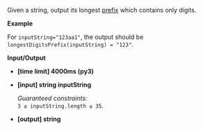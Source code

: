 <div class="markdown"><p>Given a string, output its longest <a href="keyword://string-prefix">prefix</a> which contains only digits.</p>
<p><strong>Example</strong></p>
<p>For <code>inputString="123aa1"</code>, the output should be<br>
<code>longestDigitsPrefix(inputString) = "123"</code>.</p>
<p><strong>Input/Output</strong></p>
<ul>
<li><strong>[time limit] 4000ms (py3)</strong></li>
</ul>
<ul>
<li>
<p><strong>[input] string inputString</strong></p>
<p><em>Guaranteed constraints:</em><br>
<code>3 ≤ inputString.length ≤ 35</code>.</p>
</li>
<li>
<p><strong>[output] string</strong></p>
</li>
</ul>
</div>